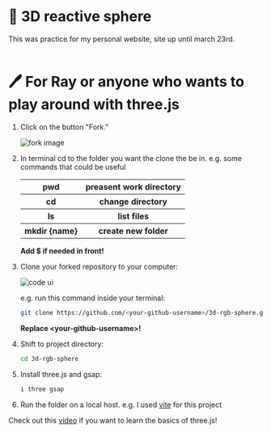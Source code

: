 # 📁 3D reactive sphere

This was practice for my personal website, site up until march 23rd.
<br></br>

# 🖊️ For Ray or anyone who wants to play around with three.js 

1. Click on the button "Fork."

   ![fork image](https://docs.github.com/assets/cb-28613/images/help/repository/fork_button.png)
   
2. In terminal cd to the folder you want the clone the be in.
   e.g. some commands that could be useful
   <table>
    <tr>
      <th>pwd</th>
      <th>preasent work directory</th>
    </tr>
    <tr>
      <th>cd</th>
      <th>change directory</th>
    </tr>
    <tr>
      <th>ls</th>
      <th>list files</th>
    </tr>
    <tr>
      <th>mkdir {name}</th>
      <th>create new folder</th>
    </tr>
   </table>
   
   **Add $ if needed in front!**

2. Clone your forked repository to your computer:

   ![code ui](https://docs.github.com/assets/images/help/repository/code-button.png)

    e.g. run this command inside your terminal:

    ```bash
    git clone https://github.com/<your-github-username>/3d-rgb-sphere.git
    ```
    **Replace \<your-github-username\>!**

4. Shift to project directory:

    ```bash
    cd 3d-rgb-sphere
    ```

5. Install three.js and gsap:

    ```bash
    i three gsap
    ```

6. Run the folder on a local host.
    e.g. I used [vite](https://vitejs.dev/guide/) for this project
    
    
Check out this [video](https://www.youtube.com/watch?v=xJAfLdUgdc4&list=PLjcjAqAnHd1EIxV4FSZIiJZvsdrBc1Xho) if you want to learn the basics of three.js!
